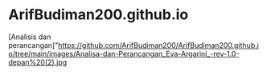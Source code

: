 # ArifBudiman200.github.io

[Analisis dan perancangan]"https://github.com/ArifBudiman200/ArifBudiman200.github.io/tree/main/images/Analisa-dan-Perancangan_Eva-Argarini_-rev-1.0-depan%20(2).jpg


